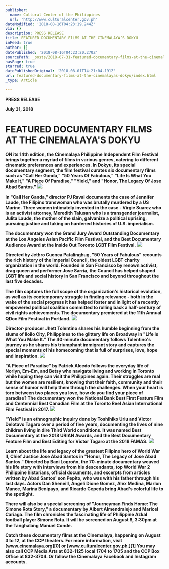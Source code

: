 ```yaml
---
publisher:
  name: Cultural Center of the Philippines
  url: 'http://www.culturalcenter.gov.ph'
dateModified: '2018-08-16T04:23:19.244Z'
via: {}
description: PRESS RELEASE
title: FEATURED DOCUMENTARY FILMS AT THE CINEMALAYA’S DOKYU
inFeed: true
author: []
datePublished: '2018-08-16T04:23:20.270Z'
sourcePath: _posts/2018-07-31-featured-documentary-films-at-the-cinemalayas-dokyu.md
hasPage: true
starred: true
datePublishedOriginal: '2018-08-01T14:21:04.191Z'
url: featured-documentary-films-at-the-cinemalayas-dokyu/index.html
_type: Article

---
```

**PRESS RELEASE**

**July 31, 2018**

# **FEATURED DOCUMENTARY FILMS AT THE CINEMALAYA'S DOKYU**

**ON its 14th edition, the Cinemalaya Philippine Independent Film Festival brings together a myriad of films in various genres, catering to different cinematic preferences and experiences. In Dokyu, its special documentary segment, the film festival curates six documentary films such as "Call Her Ganda," "50 Years Of Fabulous," "Life Is What You Make It," "A Piece Of Paradise," "Yield," and "Honor, The Legacy Of Jose Abad Santos."**
![](https://s3-us-west-2.amazonaws.com/the-grid-img/p/bddd3ddd15aa8a5bbd87d9984147620e54e111fa.jpg)

**In "Call Her Ganda," director PJ Raval documents the case of Jennifer Laude, the Filipino transwoman who was brutally murdered by a US Marine. Three women intimately invested in the case - Virgie Suarez who is an activist attorney, Meredith Talusan who is a transgender journalist, Julita Laude, the mother of the slain, galvanize a political uprising, pursuing justice and taking on hardened histories of U.S. imperialism.**

**The documentary won the Grand Jury Award Outstanding Documentary at the Los Angeles Asian Pacific Film Festival, and the Best Documentary Audience Award at the Inside Out Toronto LGBT Film Festival.**
![](https://the-grid-user-content.s3-us-west-2.amazonaws.com/58f566bb-fd12-4f29-881d-c676c662d8dc.jpg)

**Directed by Jethro Cuenca Patalinghug, "50 Years of Fabulous" recounts the rich history of the Imperial Council, the oldest LGBT charity organization in the world. Founded in San Francisco by renown activist, drag queen and performer Jose Sarria, the Council has helped shaped LGBT life and social history in San Francisco and beyond throughout the last five decades.**

**The film captures the full scope of the organization's historical evolution, as well as its contemporary struggle in finding relevance - both in the wake of the social progress it has helped foster and in light of a recently empowered political coalition committed to rolling back a half-century of civil rights achievements. The documentary premiered at the 11th Annual QDoc Film Festival in Portland.**
![](https://the-grid-user-content.s3-us-west-2.amazonaws.com/dbd9ecb2-6ff0-4709-9c8e-919be4d9ce25.jpg)

**Director-producer Jhett Tolentino shares his humble beginning from the slums of Iloilo City, Philippines to the glittery life on Broadway in "Life Is What You Make It." The 40-minute documentary follows Tolentino's journey as he shares his triumphant immigrant story and captures the special moments of his homecoming that is full of surprises, love, hope and inspiration.**
![](https://the-grid-user-content.s3-us-west-2.amazonaws.com/3ec322aa-655d-4479-a129-0661ed9dc438.jpg)

**"A Piece of Paradise" by Patrick Alcedo follows the everyday life of Norlyn, Em-Em, and Betsy who navigate living and working in Toronto while hoping they can visit the Philippines again. Their struggles are real but the women are resilient, knowing that their faith, community and their sense of humor will help them through the challenges. When your heart is torn between two places you love, how do you find your piece of paradise? The documentary won the National Bank Best First Feature Film and Centennial Best Canadian Film at the Toronto Reel Asian International Film Festival in 2017\.**
![](https://s3-us-west-2.amazonaws.com/the-grid-img/p/eb656d7288bdf586cc3e95f5ea358a03fd9ce275.jpg)

**"Yield" is an ethnographic inquiry done by Toshihiko Uriu and Victor Delotavo Tagaro over a period of five years, documenting the lives of nine children living in dire Third World conditions. It was named Best Documentary at the 2018 URIAN Awards, and the Best Documentary Feature Film and Best Editing for Victor Tagaro at the 2018 FAMAS.**
![](https://the-grid-user-content.s3-us-west-2.amazonaws.com/9545021c-4012-4cfe-b3d6-6eae4e89b3a2.jpg)

**Learn about the life and legacy of the greatest Filipino hero of World War II, Chief Justice Jose Abad Santos in "Honor, The Legacy of Jose Abad Santos." Directed by Bani Logroño, the 70-minute documentary weaved his life story with interviews from his descendants, top World War 2 Philippine historians, official documents, and excerpts from articles written by Abad Santos' son Pepito, who was with his father through his last days. Actors Dan Sheneill, Angeli Dione Gomez, Alex Medina, Marlon Mance, Marina Benipayo, and Ricardo Cepeda bring Abad's colorful life to the spotlight.**

**There will also be a special screening of "Journeyman Finds Home: The Simone Rota Story," a documentary by Albert Almendralejo and Maricel Cariaga. The film chronicles the fascinating life of Philippine Azkal football player Simone Rota. It will be screened on August 8, 3:30pm at the Tanghalang Manuel Conde.**

**Catch these documentary films at the Cinemalaya, happening on August 3 to 12, at the CCP theaters. For more information, visit [www.cinemalaya.org][0] or [www.culturalcenter.gov.ph.][1] You may also call CCP Media Arts at 832-1125 local 1704 to 1705 and the CCP Box Office at 832-3704\. Or follow the Cinemalaya Facebook and Instagram accounts.**

[0]: http://www.cinemalaya.org/
[1]: http://www.culturalcenter.gov.ph./